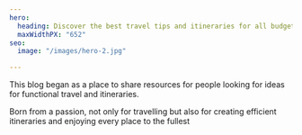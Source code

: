 ```yaml
---
hero:
  heading: Discover the best travel tips and itineraries for all budgets
  maxWidthPX: "652"
seo:
  image: "/images/hero-2.jpg"

---
```

This blog began as a place to share resources for people looking for ideas for functional travel and itineraries. 

Born from a passion, not only for travelling but also for creating efficient itineraries and enjoying every place to the fullest